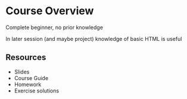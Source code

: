 # Course Overview

Complete beginner, no prior knowledge

In later session (and maybe project) knowledge of basic HTML is useful

## Resources

- Slides
- Course Guide
- Homework
- Exercise solutions
